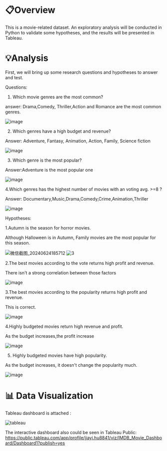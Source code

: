 
# 📋Overview
This is a movie-related dataset. An exploratory analysis will be conducted in Python to validate some hypotheses, and the results will be presented in Tableau.

# 💡Analysis
First, we will bring up some research questions and hypotheses to answer and test.

Questions:

1. Which movie genres are the most common?

answer: Drama,Comedy, Thriller,Action and Romance are the most common genres.

![image](https://github.com/jiayihu130/Exploratory-Analysis-of-Movie-Data/assets/163877307/170262b9-a3d4-4f7b-b5f7-2b460c8a39db)

2. Which genres have a high budget and revenue?

Answer: Adventure, Fantasy, Animation, Action, Family, Science fiction

![image](https://github.com/jiayihu130/Exploratory-Analysis-of-Movie-Data/assets/163877307/48322322-a083-4900-ae7e-c0eac92f46d0)

3. Which genre is the most popular?

Answer:Adventure is the most popular one 

![image](https://github.com/jiayihu130/Exploratory-Analysis-of-Movie-Data/assets/163877307/56ae3af0-1d93-4f7e-a048-fa0942486ede)

4.Which genres has the highest number of movies with an voting avg. >=8 ?

Answer: Documentary,Music,Drama,Comedy,Crime,Animation,Thriller 

![image](https://github.com/jiayihu130/Exploratory-Analysis-of-Movie-Data/assets/163877307/f0dfc960-f09c-4328-8070-3b9bd38b5bf9) 


Hypotheses:

1.Autumn is the season for horror movies.

Although Halloween is in Autumn, Family movies are the most popular for this season.

![微信截图_20240624185712](https://github.com/jiayihu130/Exploratory-Analysis-of-Movie-Data/assets/163877307/1a73312e-b0a5-4d2c-a1af-c53d19cf9f74)
![3](https://github.com/jiayihu130/Exploratory-Analysis-of-Movie-Data/assets/163877307/9e57732e-3d3e-4a70-9979-9d67db537daa)

2.The best movies according to the vote returns high profit and revenue.

There isn't a strong correlation between those factors

![image](https://github.com/jiayihu130/Exploratory-Analysis-of-Movie-Data/assets/163877307/444002da-aa4b-422d-bfef-44d79e5811c3)

3.The best movies according to the popularity returns high profit and revenue.

This is correct.

![image](https://github.com/jiayihu130/Exploratory-Analysis-of-Movie-Data/assets/163877307/5ea708c0-d0d2-4a60-90e0-12def09ac873)

4.Highly budgeted movies return high revenue and profit.

As  the budget increases,the profit increase 

![image](https://github.com/jiayihu130/Exploratory-Analysis-of-Movie-Data/assets/163877307/8d90cef1-0d5f-4cf7-ac76-1d53b570d20d)

5. Highly budgeted movies have high popularity.

As the budget increases, it doesn't change the popularity much.

![image](https://github.com/jiayihu130/Exploratory-Analysis-of-Movie-Data/assets/163877307/37abf944-0ed4-4f54-a7ae-82306e8c8369)

# 📊 Data Visualization

Tableau dashboard is attached :

![tableau](https://github.com/jiayihu130/Exploratory-Analysis-of-Movie-Data/assets/163877307/390b1f31-112d-476a-8671-cce264fd0f97)

The interactive dashboard also could be seen in Tableau Public: https://public.tableau.com/app/profile/jiayi.hu8841/viz/IMDB_Movie_Dashboard/Dashboard1?publish=yes
